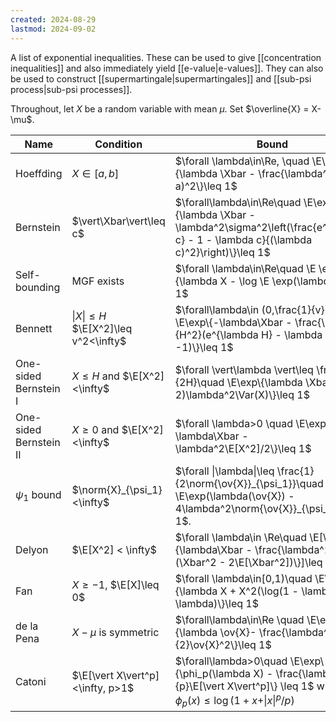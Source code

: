 ```yaml
---
created: 2024-08-29
lastmod: 2024-09-02
---
```


A list of exponential inequalities. These can be used to give [[concentration inequalities]] and also immediately yield [[e-value|e-values]]. They can also be used to construct  [[supermartingale|supermartingales]] and [[sub-psi process|sub-psi processes]]. 

Throughout, let $X$ be a random variable with mean $\mu$. Set $\overline{X} = X-\mu$.

| Name                   | Condition                                       | Bound                                                                                                                                                    |
| ---------------------- | ----------------------------------------------- | -------------------------------------------------------------------------------------------------------------------------------------------------------- |
| Hoeffding              | $X\in [a,b]$                                    | $\forall \lambda\in\Re, \quad \E\exp\{\lambda \Xbar - \frac{\lambda^2}{8}(b-a)^2\}\leq 1$                                                                |
| Bernstein              | $\vert\Xbar\vert\leq c$                         | $\forall\lambda\in\Re\quad \E\exp\{\lambda \Xbar - \lambda^2\sigma^2\left(\frac{e^{\lambda c} - 1 - \lambda c}{(\lambda c)^2}\right)\}\leq 1$            |
| Self-bounding          | MGF exists                                      | $\forall \lambda\in\Re\quad \E \exp\{\lambda X - \log \E \exp(\lambda X)\}= 1$                                                                           |
| Bennett                | $\vert X \vert \leq H$ $\E[X^2]\leq v^2<\infty$ | $\forall\lambda\in (0,\frac{1}{v})\quad \E\exp\{-\lambda\Xbar - \frac{\mu^2}{H^2}(e^{\lambda H} - \lambda H -1)\}\leq 1$                                 |
| One-sided Bernstein I  | $X \leq H$ and $\E[X^2]<\infty$                 | $\forall \vert\lambda \vert\leq \frac{1}{2H}\quad \E\exp\{\lambda \Xbar - (e-2)\lambda^2\Var(X)\}\leq 1$                                                 |
| One-sided Bernstein II | $X\geq 0$ and $\E[X^2]<\infty$                  | $\forall \lambda>0 \quad \E\exp\{-\lambda\Xbar - \lambda^2\E[X^2]/2\}\leq 1$                                                                             |
| $\psi_1$ bound         | $\norm{X}_{\psi_1}<\infty$                      | $\forall \|\lambda\|\leq \frac{1}{2\norm{\ov{X}}_{\psi_1}}\quad \E\exp(\lambda(\ov{X}) - 4\lambda^2\norm{\ov{X}}_{\psi_1}^2\leq 1$.                      |
| Delyon                 | $\E[X^2] < \infty$                              | $\forall \lambda\in \Re\quad \E[\exp\{\lambda\Xbar - \frac{\lambda^2}{6}(\Xbar^2 - 2\E[\Xbar^2])\}]\leq 1$                                               |
| Fan                    | $X\geq -1$, $\E[X]\leq 0$                       | $\forall \lambda\in[0,1)\quad \E\exp\{\lambda X + X^2(\log(1 - \lambda) + \lambda)\}\leq 1$                                                              |
| de la Pena             | $X-\mu$ is symmetric                            | $\forall\lambda\in\Re \quad \E\exp\{\lambda \ov{X}- \frac{\lambda^2}{2}\ov{X}^2\}\leq 1$                                                                 |
| Catoni                 | $\E[\vert X\vert^p]<\infty, p>1$                | $\forall\lambda>0\quad \E\exp\{\phi_p(\lambda X) - \frac{\lambda^p}{p}\E[\vert X\vert^p]\} \leq 1$ where $\phi_p(x) \leq \log(1 + x + \vert x\vert^p/p)$ |
